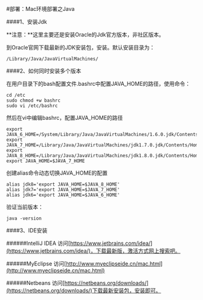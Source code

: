 #部署：Mac环境部署之Java


####1、安装Jdk
<p>

**注意：**这里主要还是安装Oracle的Jdk官方版本，非社区版本。

到Oracle官网下载最新的JDK安装包，安装。默认安装目录为：

	/Library/Java/JavaVirtualMachines/
	
	
####2、如何同时安装多个版本
<p>

在用户目录下的bash配置文件.bashrc中配置JAVA_HOME的路径，使用命令：

	cd /etc	sudo chmod +w bashrc	sudo vi /etc/bashrc
然后在vi中编辑bashrc，配置JAVA_HOME的路径
	export JAVA_6_HOME=/System/Library/Java/JavaVirtualMachines/1.6.0.jdk/Contents/Home	export JAVA_7_HOME=/Library/Java/JavaVirtualMachines/jdk1.7.0.jdk/Contents/Home	export JAVA_8_HOME=/Library/Java/JavaVirtualMachines/jdk1.8.0.jdk/Contents/Home	export JAVA_HOME=$JAVA_7_HOME
创建alias命令动态切换JAVA_HOME的配置
	alias jdk8='export JAVA_HOME=$JAVA_8_HOME'	alias jdk7='export JAVA_HOME=$JAVA_7_HOME'	alias jdk6='export JAVA_HOME=$JAVA_6_HOME'
验证当前版本：
	java -version
####3、IDE安装
<p>

######IntelliJ IDEA
访问[https://www.jetbrains.com/idea/](https://www.jetbrains.com/idea/)，下载最新版，激活方式网上搜索吧。

######MyEclipse
访问[http://www.myeclipseide.cn/mac.html](http://www.myeclipseide.cn/mac.html)

######Netbeans
访问[https://netbeans.org/downloads/](https://netbeans.org/downloads/)下载最新安装包，安装即可。